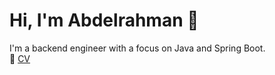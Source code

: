 # Hi, I'm Abdelrahman 👋

I'm a backend engineer with a focus on Java and Spring Boot.  
📄 [CV](https://docs.google.com/document/d/1HqyngbMqyM7P4NqRQy0HleAPGEqQs0ujsEqERhtuGxk/edit?tab=t.0)
